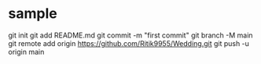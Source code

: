 # sample
git init
git add README.md
git commit -m "first commit"
git branch -M main
git remote add origin https://github.com/Ritik9955/Wedding.git
git push -u origin main
